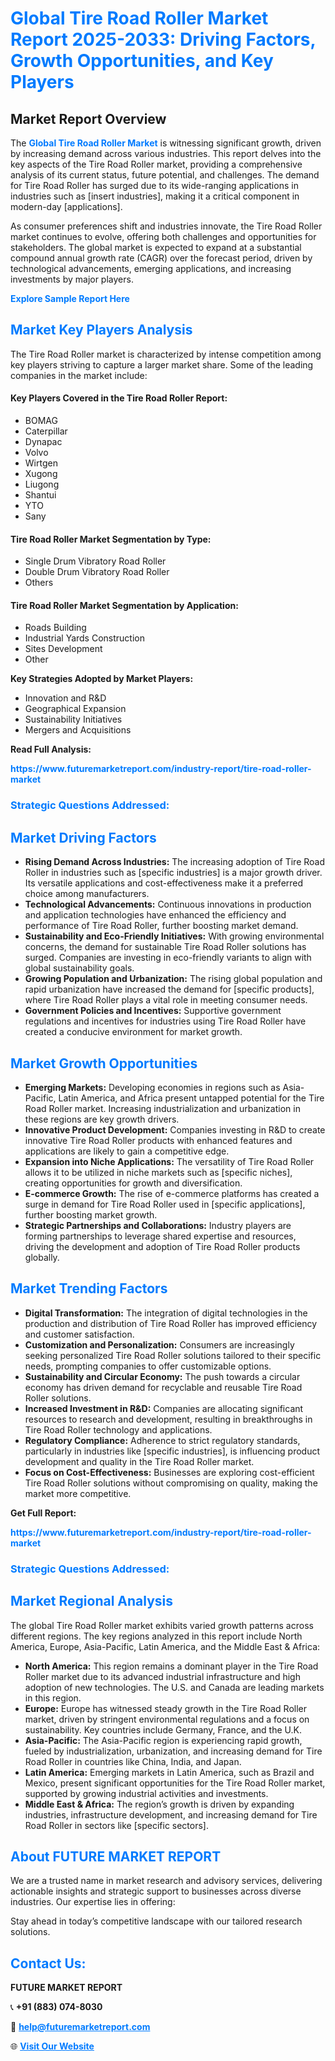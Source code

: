 <h1 style="color: #007BFF;">Global Tire Road Roller Market Report 2025-2033: Driving Factors, Growth Opportunities, and Key Players</h1>

<section id="overview">
<h2>Market Report Overview</h2>
<p>The <a href="https://www.futuremarketreport.com/industry-report/tire-road-roller-market" style="color: #007BFF; text-decoration: none;"><strong>Global Tire Road Roller Market</strong></a> is witnessing significant growth, driven by increasing demand across various industries. This report delves into the key aspects of the Tire Road Roller market, providing a comprehensive analysis of its current status, future potential, and challenges. The demand for Tire Road Roller has surged due to its wide-ranging applications in industries such as [insert industries], making it a critical component in modern-day [applications].</p>
<p>As consumer preferences shift and industries innovate, the Tire Road Roller market continues to evolve, offering both challenges and opportunities for stakeholders. The global market is expected to expand at a substantial compound annual growth rate (CAGR) over the forecast period, driven by technological advancements, emerging applications, and increasing investments by major players.</p>
</section>

<section id="overview">
<p><a href="https://www.futuremarketreport.com/request-sample/reportId=43158" style="color: #007BFF; text-decoration: none;"><strong>Explore Sample Report Here</strong></a></p>
</section>

<section id="key-players">
<h2 style="color: #007BFF;">Market Key Players Analysis</h2>
<p>The Tire Road Roller market is characterized by intense competition among key players striving to capture a larger market share. Some of the leading companies in the market include:</p>
<h4>Key Players Covered in the Tire Road Roller Report:</h4>
<ul><li>BOMAG</li><li>Caterpillar</li><li>Dynapac</li><li>Volvo</li><li>Wirtgen</li><li>Xugong</li><li>Liugong</li><li>Shantui</li><li>YTO</li><li>Sany</li></ul>
<h4>Tire Road Roller Market Segmentation by Type:</h4>
<ul><li>Single Drum Vibratory Road Roller</li><li>Double Drum Vibratory Road Roller</li><li>Others</li></ul>

<h4>Tire Road Roller Market Segmentation by Application:</h4>
<ul><li>Roads Building</li><li>Industrial Yards Construction</li><li>Sites Development</li><li>Other</li></ul>
<p><strong>Key Strategies Adopted by Market Players:</strong></p>
<ul>
<li>Innovation and R&D</li>
<li>Geographical Expansion</li>
<li>Sustainability Initiatives</li>
<li>Mergers and Acquisitions</li>
</ul>
</section>

<section>
<p><strong>Read Full Analysis: </strong></p><a href="https://www.futuremarketreport.com/industry-report/tire-road-roller-market" style="color: #007BFF; text-decoration: none;"><strong>https://www.futuremarketreport.com/industry-report/tire-road-roller-market</strong></a>
<h3 style="color: #007BFF;">Strategic Questions Addressed:</h3>
</section>

<section id="driving-factors">
<h2 style="color: #007BFF;">Market Driving Factors</h2>
<ul>
<li><strong>Rising Demand Across Industries:</strong> The increasing adoption of Tire Road Roller in industries such as [specific industries] is a major growth driver. Its versatile applications and cost-effectiveness make it a preferred choice among manufacturers.</li>
<li><strong>Technological Advancements:</strong> Continuous innovations in production and application technologies have enhanced the efficiency and performance of Tire Road Roller, further boosting market demand.</li>
<li><strong>Sustainability and Eco-Friendly Initiatives:</strong> With growing environmental concerns, the demand for sustainable Tire Road Roller solutions has surged. Companies are investing in eco-friendly variants to align with global sustainability goals.</li>
<li><strong>Growing Population and Urbanization:</strong> The rising global population and rapid urbanization have increased the demand for [specific products], where Tire Road Roller plays a vital role in meeting consumer needs.</li>
<li><strong>Government Policies and Incentives:</strong> Supportive government regulations and incentives for industries using Tire Road Roller have created a conducive environment for market growth.</li>
</ul>
</section>

<section id="growth-opportunities">
<h2 style="color: #007BFF;">Market Growth Opportunities</h2>
<ul>
<li><strong>Emerging Markets:</strong> Developing economies in regions such as Asia-Pacific, Latin America, and Africa present untapped potential for the Tire Road Roller market. Increasing industrialization and urbanization in these regions are key growth drivers.</li>
<li><strong>Innovative Product Development:</strong> Companies investing in R&D to create innovative Tire Road Roller products with enhanced features and applications are likely to gain a competitive edge.</li>
<li><strong>Expansion into Niche Applications:</strong> The versatility of Tire Road Roller allows it to be utilized in niche markets such as [specific niches], creating opportunities for growth and diversification.</li>
<li><strong>E-commerce Growth:</strong> The rise of e-commerce platforms has created a surge in demand for Tire Road Roller used in [specific applications], further boosting market growth.</li>
<li><strong>Strategic Partnerships and Collaborations:</strong> Industry players are forming partnerships to leverage shared expertise and resources, driving the development and adoption of Tire Road Roller products globally.</li>
</ul>
</section>

<section id="trending-factors">
<h2 style="color: #007BFF;">Market Trending Factors</h2>
<ul>
<li><strong>Digital Transformation:</strong> The integration of digital technologies in the production and distribution of Tire Road Roller has improved efficiency and customer satisfaction.</li>
<li><strong>Customization and Personalization:</strong> Consumers are increasingly seeking personalized Tire Road Roller solutions tailored to their specific needs, prompting companies to offer customizable options.</li>
<li><strong>Sustainability and Circular Economy:</strong> The push towards a circular economy has driven demand for recyclable and reusable Tire Road Roller solutions.</li>
<li><strong>Increased Investment in R&D:</strong> Companies are allocating significant resources to research and development, resulting in breakthroughs in Tire Road Roller technology and applications.</li>
<li><strong>Regulatory Compliance:</strong> Adherence to strict regulatory standards, particularly in industries like [specific industries], is influencing product development and quality in the Tire Road Roller market.</li>
<li><strong>Focus on Cost-Effectiveness:</strong> Businesses are exploring cost-efficient Tire Road Roller solutions without compromising on quality, making the market more competitive.</li>
</ul>
</section>

<section>
<p><strong>Get Full Report: </strong></p><a href="https://www.futuremarketreport.com/industry-report/tire-road-roller-market" style="color: #007BFF; text-decoration: none;"><strong>https://www.futuremarketreport.com/industry-report/tire-road-roller-market</strong></a>
<h3 style="color: #007BFF;">Strategic Questions Addressed:</h3>
</section>


<section id="regional-analysis">
<h2 style="color: #007BFF;">Market Regional Analysis</h2>
<p>The global Tire Road Roller market exhibits varied growth patterns across different regions. The key regions analyzed in this report include North America, Europe, Asia-Pacific, Latin America, and the Middle East & Africa:</p>
<ul>
<li><strong>North America:</strong> This region remains a dominant player in the Tire Road Roller market due to its advanced industrial infrastructure and high adoption of new technologies. The U.S. and Canada are leading markets in this region.</li>
<li><strong>Europe:</strong> Europe has witnessed steady growth in the Tire Road Roller market, driven by stringent environmental regulations and a focus on sustainability. Key countries include Germany, France, and the U.K.</li>
<li><strong>Asia-Pacific:</strong> The Asia-Pacific region is experiencing rapid growth, fueled by industrialization, urbanization, and increasing demand for Tire Road Roller in countries like China, India, and Japan.</li>
<li><strong>Latin America:</strong> Emerging markets in Latin America, such as Brazil and Mexico, present significant opportunities for the Tire Road Roller market, supported by growing industrial activities and investments.</li>
<li><strong>Middle East & Africa:</strong> The region’s growth is driven by expanding industries, infrastructure development, and increasing demand for Tire Road Roller in sectors like [specific sectors].</li>
</ul>
</section>

<footer>
<h2 style="color: #007BFF;">About FUTURE MARKET REPORT</h2>
<p>We are a trusted name in market research and advisory services, delivering actionable insights and strategic support to businesses across diverse industries. Our expertise lies in offering:</p>

<p>Stay ahead in today’s competitive landscape with our tailored research solutions.</p>

<h2 style="color: #007BFF;">Contact Us:</h2>
<p><strong>FUTURE MARKET REPORT</strong></p>
<p>📞 <strong>+91 (883) 074-8030</strong></p>
<p>📧 <strong><a href="mailto:help@futuremarketreport.com" style="color: #007BFF;">help@futuremarketreport.com</a></strong></p>
<p>🌐 <strong><a href="https://www.futuremarketreport.com/" style="color: #007BFF;">Visit Our Website</a></strong></p>
</footer>